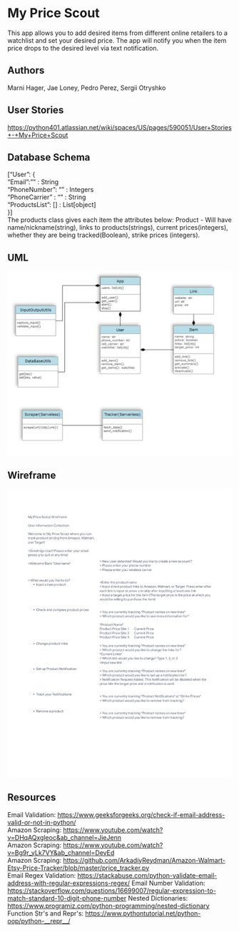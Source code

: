 # My Price Scout

This app allows you to add desired items from different online retailers to a watchlist and set your desired price. The app will notify you when the item price drops to the desired level via text notification.

## Authors

Marni Hager, Jae Loney, Pedro Perez, Sergii Otryshko

## User Stories

<https://python401.atlassian.net/wiki/spaces/US/pages/590051/User+Stories+-+My+Price+Scout>

## Database Schema

[“User”: {  
“Email”:”” : String  
 “PhoneNumber”: “” : Integers  
“PhoneCarrier” : “” : String  
“ProductsList”: [] : List[object]  
}]  
The products class gives each item the attributes below:
Product - Will have name/nickname(string), links to products(strings), current prices(integers), whether they are being tracked(Boolean), strike prices (integers).

## UML

![UML](https://github.com/Cuatro-Programadores/my-price-scout/blob/main/images/my-price-scout-uml.png)

## Wireframe

![Wireframe](https://github.com/Cuatro-Programadores/my-price-scout/blob/main/images/Wireframe-MyPriceScout.png)

## Resources

Email Validation: <https://www.geeksforgeeks.org/check-if-email-address-valid-or-not-in-python/>  
Amazon Scraping: <https://www.youtube.com/watch?v=DHqAQxgleoc&ab_channel=JieJenn>  
Amazon Scraping: <https://www.youtube.com/watch?v=Bg9r_yLk7VY&ab_channel=DevEd>  
Amazon Scraping: <https://github.com/ArkadiyReydman/Amazon-Walmart-Etsy-Price-Tracker/blob/master/price_tracker.py>  
Email Regex Validation: <https://stackabuse.com/python-validate-email-address-with-regular-expressions-regex/>
Email Number Validation: <https://stackoverflow.com/questions/16699007/regular-expression-to-match-standard-10-digit-phone-number>
Nested Dictionaries: <https://www.programiz.com/python-programming/nested-dictionary>
Function Str's and Repr's: <https://www.pythontutorial.net/python-oop/python-__repr__/>


